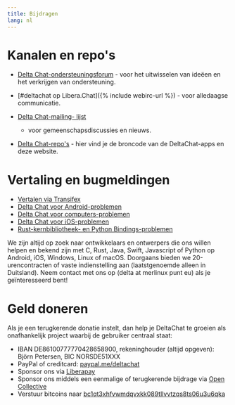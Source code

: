 ```yaml
---
title: Bijdragen
lang: nl
---
```


# Kanalen en repo's

- [Delta Chat-ondersteuningsforum](https://support.delta.chat) - voor het uitwisselen van
  ideëen en het verkrijgen van ondersteuning.

- [#deltachat op Libera.Chat]({% include webirc-url %}) - voor alledaagse communicatie.

- [Delta Chat-mailing-
  lijst](https://lists.codespeak.net/postorius/lists/delta.codespeak.net/) 
  - voor gemeenschapsdiscussies en nieuws.

- [Delta Chat-repo's](https://github.com/deltachat/) - hier vind je 
  de broncode van de DeltaChat-apps en deze website.

# Vertaling en bugmeldingen 

- [Vertalen via Transifex](https://www.transifex.com/delta-chat/public/)
- [Delta Chat voor Android-problemen](https://github.com/deltachat/deltachat-android/issues)
- [Delta Chat voor computers-problemen](https://github.com/deltachat/deltachat-desktop/issues)
- [Delta Chat voor iOS-problemen](https://github.com/deltachat/deltachat-ios/issues)
- [Rust-kernbibliotheek- en Python Bindings-problemen](https://github.com/deltachat/deltachat-core-rust/issues)

We zijn altijd op zoek naar ontwikkelaars en ontwerpers die ons willen helpen en bekend zijn met 
C, Rust, Java, Swift, Javascript of Python op Android, iOS, Windows, Linux of macOS.
Doorgaans bieden we 20-urencontracten of vaste indienstelling aan (laatstgenoemde alleen in Duitsland). 
Neem contact met ons op (delta at merlinux punt eu) als je geïnteresseerd bent!


# Geld doneren

Als je een terugkerende donatie instelt, dan help je DeltaChat te groeien als onafhankelijk project waarbij de gebruiker centraal staat:

- IBAN DE86100777770428658900, rekeninghouder (altijd opgeven): Björn Petersen, BIC NORSDE51XXX
- PayPal of creditcard: [paypal.me/deltachat](https://paypal.me/deltachat/20)
- Sponsor ons via [Liberapay](https://liberapay.com/delta.chat/)
- Sponsor ons middels een eenmalige of terugkerende bijdrage via [Open Collective](https://opencollective.com/delta-chat/donate)
- Verstuur bitcoins naar [bc1qt3xhfvwmdqvxkk089tllvvtzqs8ts06u3u6qka](bitcoin:18e3zwis2raitdZVhEhHHT7xG6oXsZte9L)
